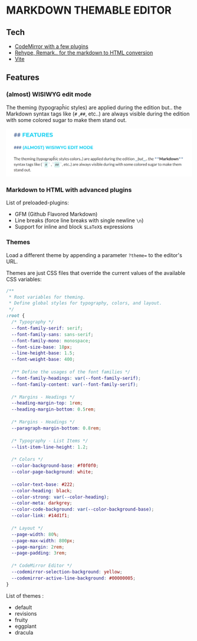 # MARKDOWN THEMABLE EDITOR

## Tech

- [CodeMirror with a few plugins](https://codemirror.net/docs/)
- [Rehype, Remark.. for the markdown to HTML conversion](https://unifiedjs.com/)
- [Vite](https://vite.dev/)

## Features

### (almost) WISIWYG edit mode

The theming (typograpĥic styles) are applied during the edition
but.. the Markdown syntax tags like (`#` ,`##`, etc..) are always visible during the edition with some colored sugar to make them stand out.

![Rendering Screenshot](/public/rendering-screenshot.png)

### Markdown to HTML with advanced plugins

List of preloaded-plugins:

- GFM (Github Flavored Markdown)
- Line breaks (force line breaks with single newline `\n`)
- Support for inline and block `$LaTeX$` expressions

### Themes

Load a different theme by appending a parameter `?theme=` to the editor's URL.

Themes are just CSS files that override the current values of the available CSS variables:

```css
/**
 * Root variables for theming.
 * Define global styles for typography, colors, and layout.
 */
:root {
  /* Typography */
  --font-family-serif: serif;
  --font-family-sans: sans-serif;
  --font-family-mono: monospace;
  --font-size-base: 18px;
  --line-height-base: 1.5;
  --font-weight-base: 400;

  /** Define the usages of the font families */
  --font-family-headings: var(--font-family-serif);
  --font-family-content: var(--font-family-serif);

  /* Margins - Headings */
  --heading-margin-top: 1rem;
  --heading-margin-bottom: 0.5rem;

  /* Margins - Headings */
  --paragraph-margin-bottom: 0.8rem;

  /* Typography - List Items */
  --list-item-line-height: 1.2;

  /* Colors */
  --color-background-base: #f0f0f0;
  --color-page-background: white;

  --color-text-base: #222;
  --color-heading: black;
  --color-strong: var(--color-heading);
  --color-meta: darkgrey;
  --color-code-background: var(--color-background-base);
  --color-link: #14d1f1;

  /* Layout */
  --page-width: 80%;
  --page-max-width: 800px;
  --page-margin: 2rem;
  --page-padding: 3rem;

  /* CodeMirror Editor */
  --codemirror-selection-background: yellow;
  --codemirror-active-line-background: #00000005;
}
```

List of themes :

- default
- revisions
- fruity
- eggplant
- dracula
